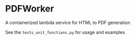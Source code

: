 # PDFWorker

A containerized lambda service for HTML to PDF generation

See the `tests_unit_functions.py` for usage and examples